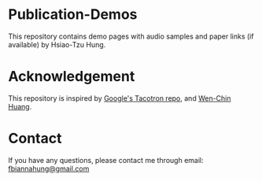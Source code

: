 # Publication-Demos

This repository contains demo pages with audio samples and paper links (if available) by Hsiao-Tzu Hung.

# Acknowledgement 
This repository is inspired by [Google's Tacotron repo](https://github.com/google/tacotron), and [Wen-Chin Huang](https://github.com/unilight/Publication-Demos).

# Contact
If you have any questions, please contact me through email: fbiannahung@gmail.com
